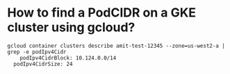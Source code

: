 # How to find a PodCIDR on a GKE cluster using gcloud?
```
gcloud container clusters describe amit-test-12345 --zone=us-west2-a |   grep -e podIpv4Cidr
    podIpv4CidrBlock: 10.124.0.0/14
  podIpv4CidrSize: 24
```